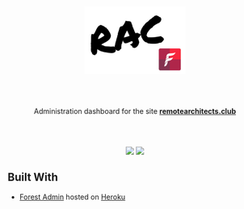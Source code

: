<p align="center"><img src="https://raw.githubusercontent.com/Remote-Architects-Club/forest-admin/master/github-header.png"  width="200"/></a></p>
<br/><br/>
<p align="center" >Administration dashboard for the site <a href="https://remotearchitects.club"><strong>remotearchitects.club</strong></a></p>
<br/><br/>
<p align="center">
  <img src="https://img.shields.io/github/last-commit/remote-architects-club/forest-admin"/> 
  <img src="https://img.shields.io/github/languages/top/remote-architects-club/forest-admin"/> 
</p>

## Built With

- [Forest Admin](https://www.forestadmin.com/) hosted on [Heroku](https://www.heroku.com/)
